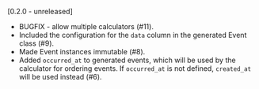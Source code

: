 [0.2.0 - unreleased]

* BUGFIX - allow multiple calculators (#11).
* Included the configuration for the `data` column in the generated Event class
  (#9).
* Made Event instances immutable (#8).
* Added `occurred_at` to generated events, which will be used by the calculator
  for ordering events. If `occurred_at` is not defined, `created_at` will be
  used instead (#6).
